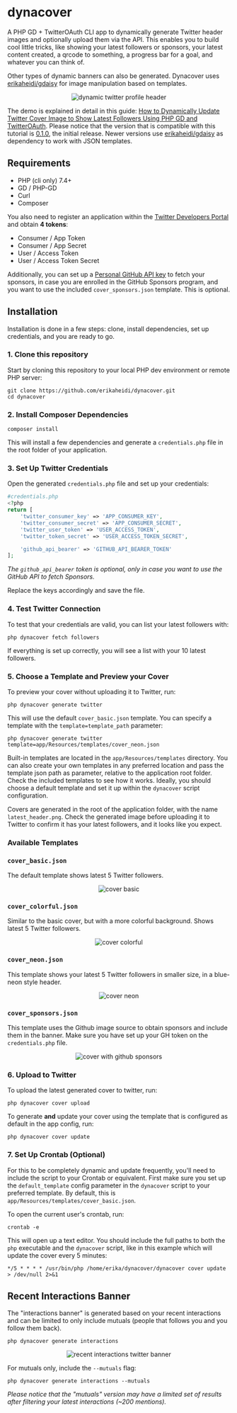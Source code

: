 # dynacover

A PHP GD + TwitterOAuth CLI app to dynamically generate Twitter header images and optionally upload them via the API. This enables you to build cool little tricks, like showing your latest followers or sponsors, your latest content created, a qrcode to something, a progress bar for a goal, and whatever you can think of.

Other types of dynamic banners can also be generated. Dynacover uses [erikaheidi/gdaisy](https://github.com/erikaheidi/gdaisy) for image manipulation based on templates.

<p align="center">
<img src="https://user-images.githubusercontent.com/293241/120888813-b559f700-c5fa-11eb-901f-0dac22afd662.png" alt="dynamic twitter profile header"/>
</p>

The demo is explained in detail in this guide: [How to Dynamically Update Twitter Cover Image to Show Latest Followers Using PHP GD and TwitterOAuth](https://dev.to/erikaheidi/how-to-dynamically-update-twitter-cover-image-to-show-latest-followers-using-php-gd-and-twitteroauth-62n). Please notice that the version that is compatible with this tutorial is [0.1.0](https://github.com/erikaheidi/dynacover/releases/tag/0.1), the initial release. Newer versions use [erikaheidi/gdaisy](https://github.com/erikaheidi/gdaisy) as dependency to work with JSON templates.

## Requirements

- PHP (cli only) 7.4+
- GD / PHP-GD
- Curl
- Composer

You also need to register an application within the [Twitter Developers Portal](https://dev.twitter.com) and obtain **4 tokens**:

- Consumer / App Token
- Consumer / App Secret
- User / Access Token
- User / Access Token Secret

Additionally, you can set up a [Personal GitHub API key](https://github.com/settings/tokens) to fetch your sponsors, in case you are enrolled in the GitHub Sponsors program, and you want to use the included `cover_sponsors.json` template. This is optional.

## Installation

Installation is done in a few steps: clone, install dependencies, set up credentials, and you are ready to go.

### 1. Clone this repository

Start by cloning this repository to your local PHP dev environment or remote PHP server:

```shell
git clone https://github.com/erikaheidi/dynacover.git
cd dynacover
```

### 2. Install Composer Dependencies

```shell
composer install
```
This will install a few dependencies and generate a `credentials.php` file in the root folder of your application.

### 3. Set Up Twitter Credentials

Open the generated `credentials.php` file and set up your credentials:

```php
#credentials.php
<?php
return [
    'twitter_consumer_key' => 'APP_CONSUMER_KEY',
    'twitter_consumer_secret' => 'APP_CONSUMER_SECRET',
    'twitter_user_token' => 'USER_ACCESS_TOKEN',
    'twitter_token_secret' => 'USER_ACCESS_TOKEN_SECRET',

    'github_api_bearer' => 'GITHUB_API_BEARER_TOKEN'
];
```
_The `github_api_bearer` token is optional, only in case you want to use the GitHub API to fetch Sponsors._

Replace the keys accordingly and save the file.

### 4. Test Twitter Connection

To test that your credentials are valid, you can list your latest followers with:

```shell
php dynacover fetch followers
```

If everything is set up correctly, you will see a list with your 10 latest followers.

### 5. Choose a Template and Preview your Cover

To preview your cover without uploading it to Twitter, run:

```shell
php dynacover generate twitter
```

This will use the default `cover_basic.json` template. You can specify a template with the `template=template_path` parameter:

```shell
php dynacover generate twitter template=app/Resources/templates/cover_neon.json
```

Built-in templates are located in the `app/Resources/templates` directory. You can also create your own templates in any preferred location and pass the template json path as parameter, relative to the application root folder. Check the included templates to see how it works. Ideally, you should choose a default template and set it up within the `dynacover` script configuration.

Covers are generated in the root of the application folder, with the name `latest_header.png`. Check the generated image before uploading it to Twitter to confirm it has your latest followers, and it looks like you expect.

### Available Templates

### `cover_basic.json`
The default template shows latest 5 Twitter followers.

<p align="center">
<img src="https://user-images.githubusercontent.com/293241/120888813-b559f700-c5fa-11eb-901f-0dac22afd662.png" alt="cover basic"/>
</p>

### `cover_colorful.json`
Similar to the basic cover, but with a more colorful background. Shows latest 5 Twitter followers.

<p align="center">
<img src="https://user-images.githubusercontent.com/293241/120889018-8abc6e00-c5fb-11eb-85ee-ba85d95851b7.png" alt="cover colorful"/>
</p>


### `cover_neon.json`
This template shows your latest 5 Twitter followers in smaller size, in a blue-neon style header.

<p align="center">
<img src="https://user-images.githubusercontent.com/293241/120889083-d53dea80-c5fb-11eb-86c6-e08420de124e.png" alt="cover neon"/>
</p>

### `cover_sponsors.json`
This template uses the Github image source to obtain sponsors and include them in the banner. Make sure you have set up your GH token on the `credentials.php` file.

<p align="center">
<img src="https://user-images.githubusercontent.com/293241/120888781-8c396680-c5fa-11eb-8d1d-f3889fdd06e7.png" alt="cover with github sponsors"/>
</p>



### 6. Upload to Twitter

To upload the latest generated cover to twitter, run:

```shell
php dynacover cover upload
```
To generate **and** update your cover using the template that is configured as default in the app config, run:

```shell
php dynacover cover update
```

### 7. Set Up Crontab (Optional)

For this to be completely dynamic and update frequently, you'll need to include the script to your Crontab or equivalent. First make sure you set up the `default_template` config parameter in the `dynacover` script to your preferred template. By default, this is `app/Resources/templates/cover_basic.json`.

To open the current user's crontab, run:

```shell
crontab -e
```

This will open up a text editor. You should include the full paths to both the `php` executable and the `dynacover` script, like in this example which will update the cover every 5 minutes:

```
*/5 * * * * /usr/bin/php /home/erika/dynacover/dynacover cover update > /dev/null 2>&1
```

## Recent Interactions Banner

The "interactions banner" is generated based on your recent interactions and can be limited to only include mutuals (people that follows you and you follow them back).

```shell
php dynacover generate interactions
```

<p align="center">
<img src="https://user-images.githubusercontent.com/293241/124271726-1a433700-db3e-11eb-851b-2812d9df923b.png" alt="recent interactions twitter banner"/>
</p>


For mutuals only, include the `--mutuals` flag:

```shell
php dynacover generate interactions --mutuals
```

_Please notice that the "mutuals" version may have a limited set of results after filtering your latest interactions (~200 mentions)._

